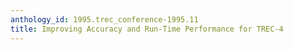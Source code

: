 ```yaml
---
anthology_id: 1995.trec_conference-1995.11
title: Improving Accuracy and Run-Time Performance for TREC-4
---
```

